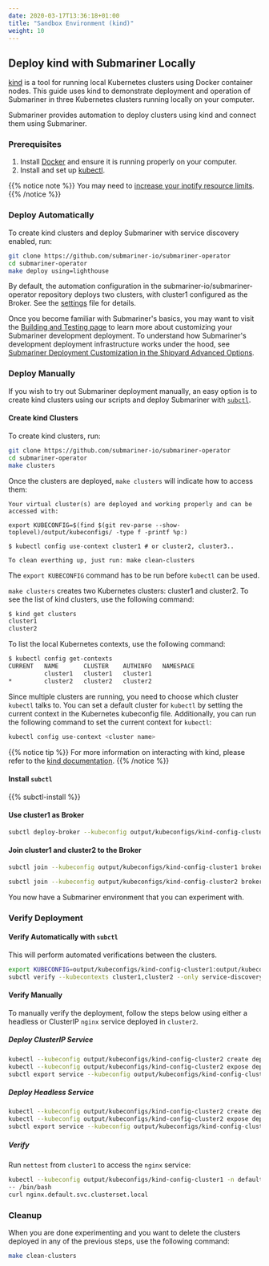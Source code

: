 ```yaml
---
date: 2020-03-17T13:36:18+01:00
title: "Sandbox Environment (kind)"
weight: 10
---
```


## Deploy kind with Submariner Locally

[kind](https://github.com/kubernetes-sigs/kind) is a tool for running local Kubernetes clusters using Docker container nodes. This guide
uses kind to demonstrate deployment and operation of Submariner in three Kubernetes clusters running locally on your computer.

Submariner provides automation to deploy clusters using kind and connect them using Submariner.

### Prerequisites

1. Install [Docker](https://docs.docker.com/get-docker/) and ensure it is running properly on your computer.
2. Install and set up [kubectl](https://kubernetes.io/docs/tasks/tools/install-kubectl/).

{{% notice note %}}
You may need to [increase your inotify resource limits](https://kind.sigs.k8s.io/docs/user/known-issues/#pod-errors-due-to-too-many-open-files).
{{% /notice %}}

### Deploy Automatically

To create kind clusters and deploy Submariner with service discovery enabled, run:

```bash
git clone https://github.com/submariner-io/submariner-operator
cd submariner-operator
make deploy using=lighthouse
```

By default, the automation configuration in the submariner-io/submariner-operator repository deploys two clusters, with cluster1 configured as
the Broker. See the [settings](https://github.com/submariner-io/submariner-operator/blob/devel/.shipyard.e2e.yml) file for details.

Once you become familiar with Submariner's basics, you may want to visit the
[Building and Testing page](../../../development/building-testing/) to learn more about customizing your Submariner development deployment.
To understand how Submariner's development deployment infrastructure works under the hood, see
[Submariner Deployment Customization in the Shipyard Advanced Options](../../../development/shipyard/advanced/).

### Deploy Manually

If you wish to try out Submariner deployment manually, an easy option is to create kind clusters using our scripts and deploy Submariner
with [`subctl`](../../../operations/deployment/subctl).

#### Create kind Clusters

To create kind clusters, run:

```bash
git clone https://github.com/submariner-io/submariner-operator
cd submariner-operator
make clusters
```

Once the clusters are deployed, `make clusters` will indicate how to access them:

```text
Your virtual cluster(s) are deployed and working properly and can be accessed with:

export KUBECONFIG=$(find $(git rev-parse --show-toplevel)/output/kubeconfigs/ -type f -printf %p:)

$ kubectl config use-context cluster1 # or cluster2, cluster3..

To clean everthing up, just run: make clean-clusters
```

The `export KUBECONFIG` command has to be run before `kubectl` can be used.

`make clusters` creates two Kubernetes clusters: cluster1 and cluster2. To see the list of kind clusters, use the following command:

```bash
$ kind get clusters
cluster1
cluster2
```
<!-- markdownlint-disable no-trailing-spaces -->
To list the local Kubernetes contexts, use the following command:

```bash
$ kubectl config get-contexts
CURRENT   NAME       CLUSTER    AUTHINFO   NAMESPACE
          cluster1   cluster1   cluster1      
*         cluster2   cluster2   cluster2
```
<!-- markdownlint-enable no-trailing-spaces -->

Since multiple clusters are running, you need to choose which cluster `kubectl` talks to. You can set a default cluster for `kubectl` by
setting the current context in the Kubernetes kubeconfig file. Additionally, you can run the following command to set the current context
for `kubectl`:

```bash
kubectl config use-context <cluster name>
```

{{% notice tip %}}
For more information on interacting with kind, please refer to the [kind documentation](https://kind.sigs.k8s.io/docs/user/quick-start/).
{{% /notice %}}

#### Install `subctl`

{{% subctl-install %}}

#### Use cluster1 as Broker

```bash
subctl deploy-broker --kubeconfig output/kubeconfigs/kind-config-cluster1
```

#### Join cluster1 and cluster2 to the Broker

```bash
subctl join --kubeconfig output/kubeconfigs/kind-config-cluster1 broker-info.subm --clusterid cluster1 --natt=false
```

```bash
subctl join --kubeconfig output/kubeconfigs/kind-config-cluster2 broker-info.subm --clusterid cluster2 --natt=false
```

You now have a Submariner environment that you can experiment with.

### Verify Deployment

#### Verify Automatically with `subctl`

This will perform automated verifications between the clusters.

<!-- markdownlint-disable line-length -->
```bash
export KUBECONFIG=output/kubeconfigs/kind-config-cluster1:output/kubeconfigs/kind-config-cluster2
subctl verify --kubecontexts cluster1,cluster2 --only service-discovery,connectivity --verbose
```
<!-- markdownlint-enable line-length -->

#### Verify Manually

To manually verify the deployment, follow the steps below using either a headless or ClusterIP `nginx` service deployed in `cluster2`.

##### Deploy ClusterIP Service

```bash
kubectl --kubeconfig output/kubeconfigs/kind-config-cluster2 create deployment nginx --image=nginx
kubectl --kubeconfig output/kubeconfigs/kind-config-cluster2 expose deployment nginx --port=80
subctl export service --kubeconfig output/kubeconfigs/kind-config-cluster2 --namespace default nginx
```

##### Deploy Headless Service

```bash
kubectl --kubeconfig output/kubeconfigs/kind-config-cluster2 create deployment nginx --image=nginx
kubectl --kubeconfig output/kubeconfigs/kind-config-cluster2 expose deployment nginx --port=80 --cluster-ip=None
subctl export service --kubeconfig output/kubeconfigs/kind-config-cluster2 --namespace default nginx
```

##### Verify

Run `nettest` from `cluster1` to access the `nginx` service:

```bash
kubectl --kubeconfig output/kubeconfigs/kind-config-cluster1 -n default run tmp-shell --rm -i --tty --image quay.io/submariner/nettest \
-- /bin/bash
curl nginx.default.svc.clusterset.local
```

### Cleanup

When you are done experimenting and you want to delete the clusters deployed in any of the previous steps, use the following command:

```bash
make clean-clusters
```
